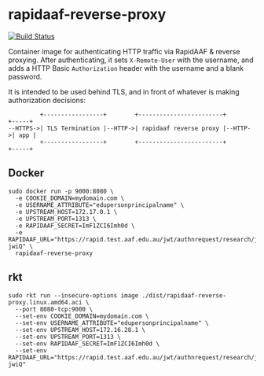 # rapidaaf-reverse-proxy

[![Build Status](https://travis-ci.org/dit4c/rapidaaf-reverse-proxy.svg?branch=master)](https://travis-ci.org/uq-eresearch/rapidaaf-reverse-proxy)

Container image for authenticating HTTP traffic via RapidAAF & reverse proxying. After authenticating, it sets `X-Remote-User` with the username, and adds a HTTP Basic `Authorization` header with the username and a blank password.

It is intended to be used behind TLS, and in front of whatever is making authorization decisions:

```
         +-----------------+        +------------------------+        +-----+
--HTTPS->| TLS Termination |--HTTP->| rapidaaf reverse proxy |--HTTP->| app |
         +-----------------+        +------------------------+        +-----+
```

## Docker

```
sudo docker run -p 9000:8080 \
  -e COOKIE_DOMAIN=mydomain.com \
  -e USERNAME_ATTRIBUTE="edupersonprincipalname" \
  -e UPSTREAM_HOST=172.17.0.1 \
  -e UPSTREAM_PORT=1313 \
  -e RAPIDAAF_SECRET=ImF1ZCI6Imh0d \
  -e RAPIDAAF_URL="https://rapid.test.aaf.edu.au/jwt/authnrequest/research/jR0RUVWWEpKWjNZeVhreF-jwiQ" \
  rapidaaf-reverse-proxy
```

## rkt
```
sudo rkt run --insecure-options image ./dist/rapidaaf-reverse-proxy.linux.amd64.aci \
  --port 8080-tcp:9000 \
  --set-env COOKIE_DOMAIN=mydomain.com \
  --set-env USERNAME_ATTRIBUTE="edupersonprincipalname" \
  --set-env UPSTREAM_HOST=172.16.28.1 \
  --set-env UPSTREAM_PORT=1313 \
  --set-env RAPIDAAF_SECRET=ImF1ZCI6Imh0d \
  --set-env RAPIDAAF_URL="https://rapid.test.aaf.edu.au/jwt/authnrequest/research/jR0RUVWWEpKWjNZeVhreF-jwiQ"
```
